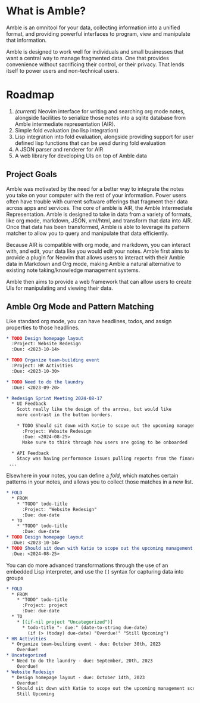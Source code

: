 # What is Amble?

Amble is an omnitool for your data, collecting information into a unified
format, and providing powerful interfaces to program, view and manipulate
that information.

Amble is designed to work well for individuals and small businesses that want a 
central way to manage fragmented data. One that provides convenience without
sacrificing their control, or their privacy. That lends itself to power users 
and non-technical users.

# Roadmap

1. *(current)* Neovim interface for writing and searching org mode notes, 
   alongside facilities to serialize those notes into a sqlite database
   from Amble intermediate representation (AIR).
2. Simple fold evaluation (no lisp integration)
3. Lisp integration into fold evaluation, alongside providing
   support for user defined lisp functions that can be uesd during
   fold evaluation
4. A JSON parser and renderer for AIR
5. A web library for developing UIs on top of Amble data

## Project Goals

Amble was motivated by the need for a better way to integrate the notes you take on your computer
with the rest of your information. Power users often have trouble with current
software offerings that fragment their data across apps and services. The core of amble is AIR, the 
Amble Intermediate Representation. Amble is designed to take in data from a variety of formats, like
org mode, markdown, JSON, xml/html, and transform that data into AIR. Once that data has been transformed, Amble
is able to leverage its pattern matcher to allow you to query and manipulate that data efficiently.

Because AIR is compatible with org mode, and markdown, you can interact with, and edit, your data
like you would edit your notes. Amble first aims to provide a plugin for
Neovim that allows users to interact with their Amble data in Markdown and Org mode, 
making Amble a natural alternative to existing note taking/knowledge management systems.

Amble then aims to provide a web framework that can allow users to create UIs for manipulating and viewing
their data.

## Amble Org Mode and Pattern Matching

Like standard org mode, you can have headlines, todos,
and assign properties to those headlines.
```org
* TODO Design homepage layout
  :Project: Website Redesign
  :Due: <2023-10-14>

* TODO Organize team-building event
  :Project: HR Activities
  :Due: <2023-10-30>

* TODO Need to do the laundry
  :Due: <2023-09-20>

* Redesign Sprint Meeting 2024-08-17
  * UI Feedback
    Scott really like the design of the arrows, but would like
    more contrast in the button borders.

    * TODO Should sit down with Katie to scope out the upcoming management screen
      :Project: Website Redesign
      :Due: <2024-08-25>
      Make sure to think through how users are going to be onboarded

  * API Feedback
    Stacy was having performance issues pulling reports from the finance page
 ... 
```

Elsewhere in your notes, you can define a *fold*, which matches certain patterns in your notes,
and allows you to collect those matches in a new list.

```org
* FOLD
  * FROM
    * "TODO" todo-title
      :Project: "Website Redesign"
      :Due: due-date
  * TO
    * "TODO" todo-title
      :Due: due-date
* TODO Design homepage layout
  :Due: <2023-10-14>
* TODO Should sit down with Katie to scope out the upcoming management screen
  :Due: <2024-08-25>
```

You can do more advanced transformations through the use of an embedded Lisp interpreter,
and use the `[]` syntax for capturing data into groups

```org
* FOLD
  * FROM
    * "TODO" todo-title
      :Project: project
      :Due: due-date
  * TO
    * [(if-nil project "Uncategorized")]
      * todo-title "- due:" (date-to-string due-date)
        (if (> (today) due-date) "Overdue!" "Still Upcoming")
* HR Activities
  * Organize team-building event - due: October 30th, 2023
    Overdue!
* Uncategorized
  * Need to do the laundry - due: September, 20th, 2023
    Overdue!
* Website Redesign
  * Design homepage layout - due: October 14th, 2023
    Overdue!
  * Should sit down with Katie to scope out the upcoming management screen - due: August 25th, 2024
    Still Upcoming
